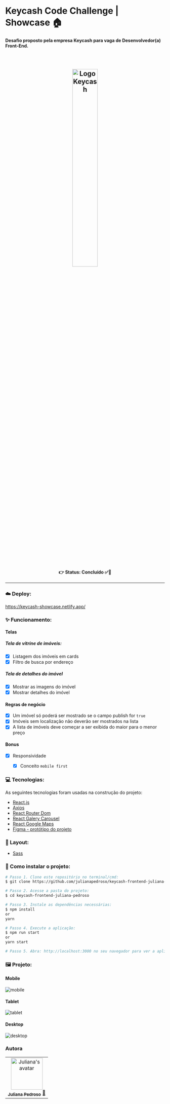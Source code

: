 # Keycash Code Challenge | Showcase 🏠
#### Desafio proposto pela empresa Keycash para vaga de Desenvolvedor(a) Front-End.
<br />

<h2 align='center'>
<img src="https://keycash.io/_nuxt/img/keycash_logo_header.5b27804.svg" width="40%" margin="2rem" alt="Logo Keycash"/>
</h2>

<h4 align='center'>
👉 Status: Concluído ✅👏
</h4>
<hr />

### ☁️ Deploy:
https://keycash-showcase.netlify.app/

### ✨ Funcionamento:
#### Telas
##### Tela de vitrine de imóveis:
- [x] Listagem dos imóveis em cards
- [x] Filtro de busca por endereço

##### Tela de detalhes do imóvel
- [x] Mostrar as imagens do imóvel
- [x] Mostrar detalhes do imóvel

#### Regras de negócio
- [x] Um imóvel só poderá ser mostrado se o campo publish for ``true``
- [x] Imóveis sem localização não deverão ser mostrados na lista
- [x] A lista de imóveis deve começar a ser exibida do maior para o menor preço

#### Bonus
- [x] Responsividade
  - [x] Conceito ``mobile first``


### 💻 Tecnologias:
As seguintes tecnologias foram usadas na construção do projeto:
- [React.js](https://pt-br.reactjs.org/)
- [Axios](https://www.npmjs.com/package/axios)
- [React Router Dom](https://www.npmjs.com/package/react-router-dom)
- [React Galery Carousel](https://www.npmjs.com/package/react-gallery-carousel)
- [React Google Maps](https://www.npmjs.com/package/@react-google-maps/api)
- [Figma - protótipo do projeto](https://www.figma.com/file/YlwahS8ZHfn9zFPQx1uC9x/Keycash?node-id=17%3A6)

### 🎨 Layout:
- [Sass](https://www.npmjs.com/package/sass)

### 📂 Como instalar o projeto:

```bash
# Passo 1. Clone este repositório no terminal/cmd:
$ git clone https://github.com/julianapedroso/keycash-frontend-juliana-pedroso.git

# Passo 2. Acesse a pasta do projeto:
$ cd keycash-frontend-juliana-pedroso

# Passo 3. Instale as dependências necessárias:
$ npm install 
or
yarn

# Passo 4. Execute a aplicação:
$ npm run start
or
yarn start

# Passo 5. Abra: http://localhost:3000 no seu navegador para ver a aplicação ✨
```

### 🖼 Projeto:
#### Mobile
![mobile](https://user-images.githubusercontent.com/68782453/148770413-5a65cb12-8067-4a1e-95ec-0e55c5ceee94.gif)

#### Tablet
![tablet](https://user-images.githubusercontent.com/68782453/148718801-274cc97f-49df-4152-8855-20512f4c8ece.gif)

#### Desktop
![desktop](https://user-images.githubusercontent.com/68782453/148719376-776e6508-2418-4053-ae31-d03233070998.gif)

### Autora

<table>
  <tr>
    </td>
    <td align="center"><a href="https://www.linkedin.com/in/julianacristinapedroso/">
    <img src="https://avatars.githubusercontent.com/u/68782453?v=4" width="100px" alt="Juliana's avatar"/>
    <br />
    <sub><b>Juliana Pedroso</b></sub></a> <a href="https://github.com/belatoledo">🌻</a></sub><br /></td>     
</table>
